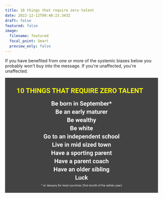 ```yaml
---
title: 10 things that require zero talent
date: 2022-12-12T09:40:23.343Z
draft: false
featured: false
image:
  filename: featured
  focal_point: Smart
  preview_only: false
---
```

If you have benefited from one or more of the systemic biases below you probably won't buy into the message. If you're unaffected, you're unaffected.

![](10-things-that-require-zero-talent.png)